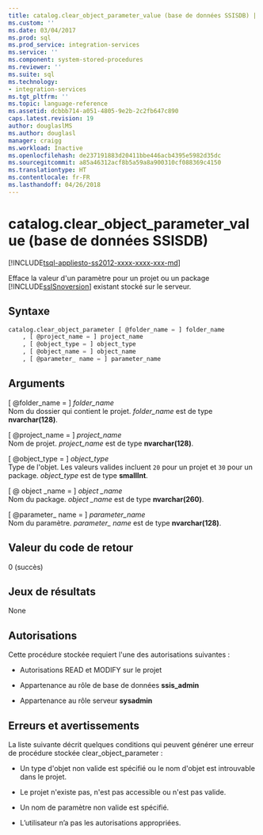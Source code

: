 ```yaml
---
title: catalog.clear_object_parameter_value (base de données SSISDB) | Microsoft Docs
ms.custom: ''
ms.date: 03/04/2017
ms.prod: sql
ms.prod_service: integration-services
ms.service: ''
ms.component: system-stored-procedures
ms.reviewer: ''
ms.suite: sql
ms.technology:
- integration-services
ms.tgt_pltfrm: ''
ms.topic: language-reference
ms.assetid: dcbbb714-a051-4805-9e2b-2c2fb647c890
caps.latest.revision: 19
author: douglaslMS
ms.author: douglasl
manager: craigg
ms.workload: Inactive
ms.openlocfilehash: de237191883d20411bbe446acb4395e5982d35dc
ms.sourcegitcommit: a85a46312acf8b5a59a8a900310cf088369c4150
ms.translationtype: HT
ms.contentlocale: fr-FR
ms.lasthandoff: 04/26/2018
---
```

# <a name="catalogclearobjectparametervalue-ssisdb-database"></a>catalog.clear_object_parameter_value (base de données SSISDB)
[!INCLUDE[tsql-appliesto-ss2012-xxxx-xxxx-xxx-md](../../includes/tsql-appliesto-ss2012-xxxx-xxxx-xxx-md.md)]

  Efface la valeur d'un paramètre pour un projet ou un package [!INCLUDE[ssISnoversion](../../includes/ssisnoversion-md.md)] existant stocké sur le serveur.  
  
## <a name="syntax"></a>Syntaxe  
  
```sql  
catalog.clear_object_parameter [ @folder_name = ] folder_name   
    , [ @project_name = ] project_name   
    , [ @object_type = ] object_type   
    , [ @object_name = ] object_name   
    , [ @parameter_ name = ] parameter_name  
```  
  
## <a name="arguments"></a>Arguments  
 [ @folder_name = ] *folder_name*  
 Nom du dossier qui contient le projet. *folder_name* est de type **nvarchar(128)**.  
  
 [ @project_name = ] *project_name*  
 Nom de projet. *project_name* est de type **nvarchar(128)**.  
  
 [ @object_type = ] *object_type*  
 Type de l'objet. Les valeurs valides incluent `20` pour un projet et `30` pour un package. *object_type* est de type **smallInt**.  
  
 [ @ object _name = ] *object _name*  
 Nom du package. *object _name* est de type **nvarchar(260)**.  
  
 [ @parameter_ name = ] *parameter_name*  
 Nom du paramètre. *parameter_ name* est de type **nvarchar(128)**.  
  
## <a name="return-code-value"></a>Valeur du code de retour  
 0 (succès)  
  
## <a name="result-sets"></a>Jeux de résultats  
 None  
  
## <a name="permissions"></a>Autorisations  
 Cette procédure stockée requiert l'une des autorisations suivantes :  
  
-   Autorisations READ et MODIFY sur le projet  
  
-   Appartenance au rôle de base de données **ssis_admin**  
  
-   Appartenance au rôle serveur **sysadmin**  
  
## <a name="errors-and-warnings"></a>Erreurs et avertissements  
 La liste suivante décrit quelques conditions qui peuvent générer une erreur de procédure stockée clear_object_parameter :  
  
-   Un type d'objet non valide est spécifié ou le nom d'objet est introuvable dans le projet.  
  
-   Le projet n'existe pas, n'est pas accessible ou n'est pas valide.  
  
-   Un nom de paramètre non valide est spécifié.  
  
-   L’utilisateur n’a pas les autorisations appropriées.  
  
  
